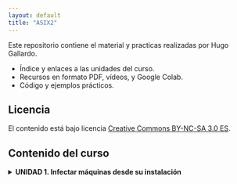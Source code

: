 ```yaml
---
layout: default
title: "ASIX2"
---
```


Este repositorio contiene el material y practicas realizadas por Hugo Gallardo.

- Índice y enlaces a las unidades del curso.
- Recursos en formato PDF, vídeos, y Google Colab.
- Código y ejemplos prácticos.

## Licencia

El contenido está bajo licencia [Creative Commons BY-NC-SA 3.0 ES](LICENSE.md).

## Contenido del curso
<details>
  <summary><strong>UNIDAD 1. Infectar máquinas desde su instalación</strong></summary>

  <br>

  - [Lección 1. Infectar máquina Linux](unidad1/unidad1.md)
  - [Lección 2. Infectar máquina Windows](unidad1/unidad1.2.md)

</details>


